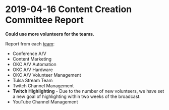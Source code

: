 # 2019-04-16 Content Creation Committee Report
**Could use more volunteers for the teams.**

Report from each [team](https://github.com/techlahoma/broadcasting/blob/master/teams.md):

* Conference A/V
* Content Marketing
* OKC A/V Automation
* OKC A/V Hardware
* OKC A/V Volunteer Management
* Tulsa Stream Team
* Twitch Channel Management
* **Twitch Highlighting** - Due to the number of new volunteers, we have set a new goal of highlighting within two weeks of the broadcast.
* YouTube Channel Management
